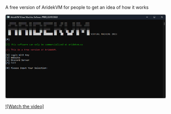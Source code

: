 A free version of AridekVM for people to get an idea of how it works

<img src="https://github.com/KediraSmurf/AridekVM-Free-Edition/blob/main/img/FREE.png"/>

[![Watch the video]](https://youtu.be/Z6WZk-QUjoY)





